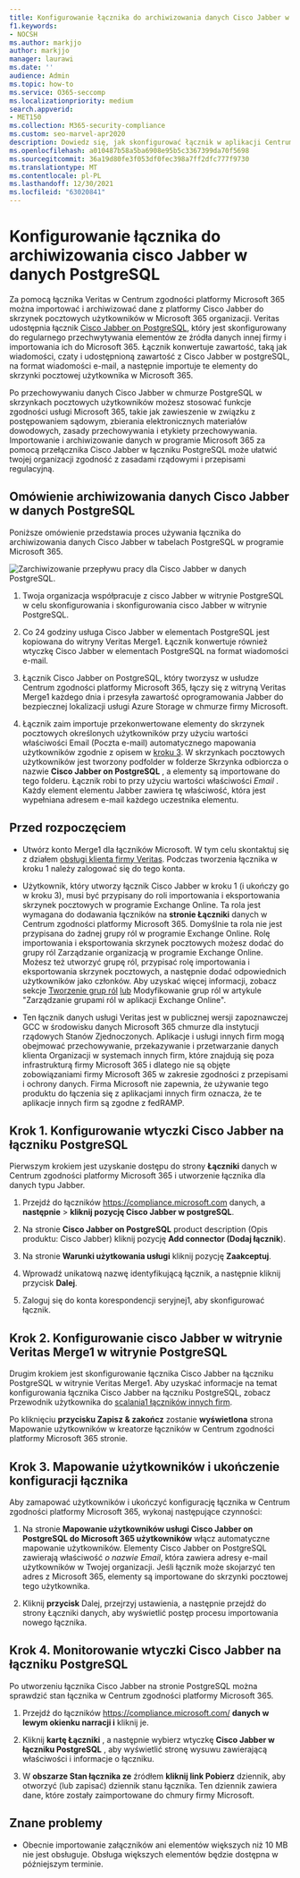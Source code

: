 ```yaml
---
title: Konfigurowanie łącznika do archiwizowania danych Cisco Jabber w raportach PostgreSQL w Microsoft 365
f1.keywords:
- NOCSH
ms.author: markjjo
author: markjjo
manager: laurawi
ms.date: ''
audience: Admin
ms.topic: how-to
ms.service: O365-seccomp
ms.localizationpriority: medium
search.appverid:
- MET150
ms.collection: M365-security-compliance
ms.custom: seo-marvel-apr2020
description: Dowiedz się, jak skonfigurować łącznik w aplikacji Centrum zgodności platformy Microsoft 365 i archiwizować dane z Cisco Jabber w  technologii PostgreSQL w celu Microsoft 365.
ms.openlocfilehash: a010487b58a5ba6908e95b5c3367399da70f5698
ms.sourcegitcommit: 36a19d80fe3f053df0fec398a7ff2dfc777f9730
ms.translationtype: MT
ms.contentlocale: pl-PL
ms.lasthandoff: 12/30/2021
ms.locfileid: "63020841"
---
```

# <a name="set-up-a-connector-to-archive-cisco-jabber-on-postgresql-data"></a>Konfigurowanie łącznika do archiwizowania cisco Jabber w danych PostgreSQL

Za pomocą łącznika Veritas w Centrum zgodności platformy Microsoft 365 można importować i archiwizować dane z platformy Cisco Jabber do skrzynek pocztowych użytkowników w Microsoft 365 organizacji. Veritas udostępnia łącznik [Cisco Jabber on PostgreSQL](https://www.veritas.com/insights/merge1/jabber), który jest skonfigurowany do regularnego przechwytywania elementów ze źródła danych innej firmy i importowania ich do Microsoft 365. Łącznik konwertuje zawartość, taką jak wiadomości, czaty i udostępnioną zawartość z Cisco Jabber w postgreSQL, na format wiadomości e-mail, a następnie importuje te elementy do skrzynki pocztowej użytkownika w Microsoft 365.

Po przechowywaniu danych Cisco Jabber w chmurze PostgreSQL w skrzynkach pocztowych użytkowników możesz stosować funkcje zgodności usługi Microsoft 365, takie jak zawieszenie w związku z postępowaniem sądowym, zbierania elektronicznych materiałów dowodowych, zasady przechowywania i etykiety przechowywania. Importowanie i archiwizowanie danych w programie Microsoft 365 za pomocą przełącznika Cisco Jabber w łączniku PostgreSQL może ułatwić twojej organizacji zgodność z zasadami rządowymi i przepisami regulacyjną.

## <a name="overview-of-archiving-cisco-jabber-on-postgresql-data"></a>Omówienie archiwizowania danych Cisco Jabber w danych PostgreSQL

Poniższe omówienie przedstawia proces używania łącznika do archiwizowania danych Cisco Jabber w tabelach PostgreSQL w programie Microsoft 365.

![Zarchiwizowanie przepływu pracy dla Cisco Jabber w danych PostgreSQL.](../media/CiscoJabberonPostgreSQLConnectorWorkflow.png)

1. Twoja organizacja współpracuje z cisco Jabber w witrynie PostgreSQL w celu skonfigurowania i skonfigurowania cisco Jabber w witrynie PostgreSQL.

2. Co 24 godziny usługa Cisco Jabber w elementach PostgreSQL jest kopiowana do witryny Veritas Merge1. Łącznik konwertuje również wtyczkę Cisco Jabber w elementach PostgreSQL na format wiadomości e-mail.

3. Łącznik Cisco Jabber on PostgreSQL, który tworzysz w usłudze Centrum zgodności platformy Microsoft 365, łączy się z witryną Veritas Merge1 każdego dnia i przesyła zawartość oprogramowania Jabber do bezpiecznej lokalizacji usługi Azure Storage w chmurze firmy Microsoft.

4. Łącznik zaim importuje przekonwertowane elementy do skrzynek pocztowych określonych użytkowników przy użyciu wartości właściwości  Email (Poczta e-mail) automatycznego mapowania użytkowników zgodnie z opisem w [kroku 3](#step-3-map-users-and-complete-the-connector-setup). W skrzynkach pocztowych użytkowników jest tworzony podfolder w folderze Skrzynka odbiorcza o nazwie **Cisco Jabber on PostgreSQL** , a elementy są importowane do tego folderu. Łącznik robi to przy użyciu wartości właściwości *Email* . Każdy element elementu Jabber zawiera tę właściwość, która jest wypełniana adresem e-mail każdego uczestnika elementu.

## <a name="before-you-begin"></a>Przed rozpoczęciem

- Utwórz konto Merge1 dla łączników Microsoft. W tym celu skontaktuj się z działem [obsługi klienta firmy Veritas](https://www.veritas.com/content/support/en_US). Podczas tworzenia łącznika w kroku 1 należy zalogować się do tego konta.

- Użytkownik, który utworzy łącznik Cisco Jabber w kroku 1 (i ukończy go w kroku 3), musi być przypisany do roli importowania i eksportowania skrzynek pocztowych w programie Exchange Online. Ta rola jest wymagana do dodawania łączników na **stronie Łączniki** danych w Centrum zgodności platformy Microsoft 365. Domyślnie ta rola nie jest przypisana do żadnej grupy ról w programie Exchange Online. Rolę importowania i eksportowania skrzynek pocztowych możesz dodać do grupy ról Zarządzanie organizacją w programie Exchange Online. Możesz też utworzyć grupę ról, przypisać rolę importowania i eksportowania skrzynek pocztowych, a następnie dodać odpowiednich użytkowników jako członków. Aby uzyskać więcej informacji, zobacz sekcje [Tworzenie grup ról](/Exchange/permissions-exo/role-groups#create-role-groups) [lub](/Exchange/permissions-exo/role-groups#modify-role-groups) Modyfikowanie grup ról w artykule "Zarządzanie grupami ról w aplikacji Exchange Online".

- Ten łącznik danych usługi Veritas jest w publicznej wersji zapoznawczej GCC w środowisku danych Microsoft 365 chmurze dla instytucji rządowych Stanów Zjednoczonych. Aplikacje i usługi innych firm mogą obejmować przechowywanie, przekazywanie i przetwarzanie danych klienta Organizacji w systemach innych firm, które znajdują się poza infrastrukturą firmy Microsoft 365 i dlatego nie są objęte zobowiązaniami firmy Microsoft 365 w zakresie zgodności z przepisami i ochrony danych. Firma Microsoft nie zapewnia, że używanie tego produktu do łączenia się z aplikacjami innych firm oznacza, że te aplikacje innych firm są zgodne z fedRAMP.

## <a name="step-1-set-up-the-cisco-jabber-on-postgresql-connector"></a>Krok 1. Konfigurowanie wtyczki Cisco Jabber na łączniku PostgreSQL

Pierwszym krokiem jest uzyskanie dostępu do strony **Łączniki** danych w Centrum zgodności platformy Microsoft 365 i utworzenie łącznika dla danych typu Jabber.

1. Przejdź do łączników <https://compliance.microsoft.com> danych, a **następnie** &gt; **kliknij pozycję Cisco Jabber w postgreSQL**.

2. Na stronie **Cisco Jabber on PostgreSQL** product description (Opis produktu: Cisco Jabber) kliknij pozycję **Add connector (Dodaj łącznik**).

3. Na stronie **Warunki użytkowania usługi** kliknij pozycję **Zaakceptuj**.

4. Wprowadź unikatową nazwę identyfikującą łącznik, a następnie kliknij przycisk **Dalej**.

5. Zaloguj się do konta korespondencji seryjnej1, aby skonfigurować łącznik.

## <a name="step-2-configure-the-cisco-jabber-on-postgresql-on-the-veritas-merge1-site"></a>Krok 2. Konfigurowanie cisco Jabber w witrynie Veritas Merge1 w witrynie PostgreSQL

Drugim krokiem jest skonfigurowanie łącznika Cisco Jabber na łączniku PostgreSQL w witrynie Veritas Merge1. Aby uzyskać informacje na temat konfigurowania łącznika Cisco Jabber na łączniku PostgreSQL, zobacz Przewodnik użytkownika do [scalania1 łączników innych firm](https://docs.ms.merge1.globanetportal.com/Merge1%20Third-Party%20Connectors%20Cisco%20Jabber%20on%20PostgreSQL%20User%20Guide.pdf).

Po kliknięciu **przycisku Zapisz & zakończ** zostanie **wyświetlona** strona Mapowanie użytkowników w kreatorze łączników w Centrum zgodności platformy Microsoft 365 stronie.

## <a name="step-3-map-users-and-complete-the-connector-setup"></a>Krok 3. Mapowanie użytkowników i ukończenie konfiguracji łącznika

Aby zamapować użytkowników i ukończyć konfigurację łącznika w Centrum zgodności platformy Microsoft 365, wykonaj następujące czynności:

1. Na stronie **Mapowanie użytkowników usługi Cisco Jabber on PostgreSQL do Microsoft 365 użytkowników** włącz automatyczne mapowanie użytkowników. Elementy Cisco Jabber on PostgreSQL zawierają właściwość *o nazwie Email*, która zawiera adresy e-mail użytkowników w Twojej organizacji. Jeśli łącznik może skojarzyć ten adres z Microsoft 365, elementy są importowane do skrzynki pocztowej tego użytkownika.

2. Kliknij **przycisk** Dalej, przejrzyj ustawienia, a następnie przejdź do strony  Łączniki danych, aby wyświetlić postęp procesu importowania nowego łącznika.

## <a name="step-4-monitor-the-cisco-jabber-on-postgresql-connector"></a>Krok 4. Monitorowanie wtyczki Cisco Jabber na łączniku PostgreSQL

Po utworzeniu łącznika Cisco Jabber na stronie PostgreSQL można sprawdzić stan łącznika w Centrum zgodności platformy Microsoft 365.

1. Przejdź do łączników <https://compliance.microsoft.com/> **danych w lewym okienku narracji i** kliknij je.

2. Kliknij **kartę Łączniki** , a następnie wybierz wtyczkę **Cisco Jabber w łączniku PostgreSQL** , aby wyświetlić stronę wysuwu zawierającą właściwości i informacje o łączniku.

3. W **obszarze Stan łącznika ze** źródłem **kliknij link Pobierz** dziennik, aby otworzyć (lub zapisać) dziennik stanu łącznika. Ten dziennik zawiera dane, które zostały zaimportowane do chmury firmy Microsoft.

## <a name="known-issues"></a>Znane problemy

- Obecnie importowanie załączników ani elementów większych niż 10 MB nie jest obsługuje. Obsługa większych elementów będzie dostępna w późniejszym terminie.
